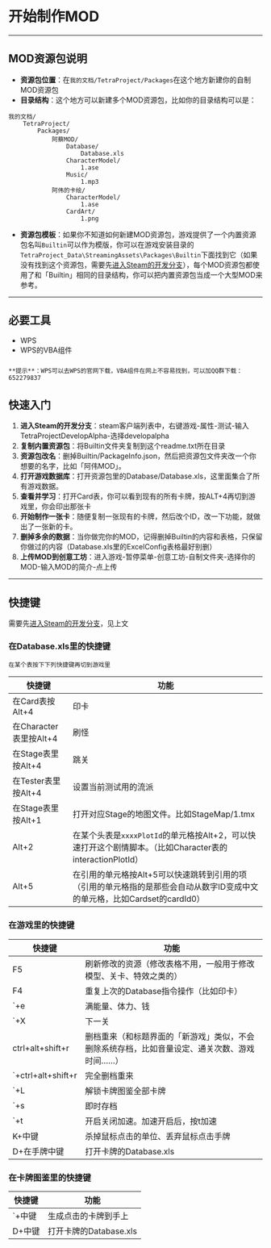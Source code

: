 # 开始制作MOD

---------

## MOD资源包说明
- **资源包位置**：在`我的文档/TetraProject/Packages`在这个地方新建你的自制MOD资源包
- **目录结构**：这个地方可以新建多个MOD资源包，比如你的目录结构可以是：
```
我的文档/
	TetraProject/
		Packages/
			阿蔡MOD/
				Database/
					Database.xls
				CharacterModel/
					1.ase
				Music/
					1.mp3		
			阿伟的卡绘/
				CharacterModel/
					1.ase
				CardArt/
					1.png
```
- **资源包模板**：如果你不知道如何新建MOD资源包，游戏提供了一个内置资源包名叫`Builtin`可以作为模版，你可以在游戏安装目录的`TetraProject_Data\StreamingAssets\Packages\Builtin`下面找到它（如果没有找到这个资源包，需要先[进入Steam的开发分支](#EnterDevBranch)），每个MOD资源包都使用了和「Builtin」相同的目录结构，你可以把内置资源包当成一个大型MOD来参考。


---------

## 必要工具
- WPS
- WPS的VBA组件

###
	**提示**：WPS可以去WPS的官网下载，VBA组件在网上不容易找到，可以加QQ群下载：652279837


## 快速入门
1. <a name="EnterDevBranch"></a>**进入Steam的开发分支**：steam客户端列表中，右键游戏-属性-测试-输入TetraProjectDevelopAlpha-选择developalpha
1. **复制内置资源包**：将Builtin文件夹复制到这个readme.txt所在目录
1. **资源包改名**：删掉Builtin/PackageInfo.json，然后把资源包文件夹改一个你想要的名字，比如「阿伟MOD」。
1. **打开游戏数据库**：打开资源包里的Database/Database.xls，这里面集合了所有游戏数据。
1. **查看并学习**：打开Card表，你可以看到现有的所有卡牌，按ALT+4再切到游戏里，你会印出那张卡
1. **开始制作一张卡**：随便复制一张现有的卡牌，然后改个ID，改一下功能，就做出了一张新的卡。
1. **删掉多余的数据**：当你做完你的MOD，记得删掉Builtin的内容和表格，只保留你做过的内容（Database.xls里的ExcelConfig表格最好别删）
1. **上传MOD到创意工坊**：进入游戏-暂停菜单-创意工坊-自制文件夹-选择你的MOD-输入MOD的简介-点上传

---------

## 快捷键

需要先[进入Steam的开发分支](#EnterDevBranch)，见上文

### 在Database.xls里的快捷键
	在某个表按下下列快捷键再切到游戏里

快捷键|功能
---|---
在Card表按Alt+4|印卡
在Character表里按Alt+4|刷怪
在Stage表里按Alt+4|跳关
在Tester表里按Alt+4|设置当前测试用的流派
在Stage表里按Alt+1|打开对应Stage的地图文件。比如StageMap/1.tmx
Alt+2|在某个头表是`xxxxPlotId`的单元格按Alt+2，可以快速打开这个剧情脚本。（比如Character表的interactionPlotId）
Alt+5|在引用的单元格按Alt+5可以快速跳转到引用的项（引用的单元格指的是那些会自动从数字ID变成中文的单元格，比如Cardset的cardId0）
		



### 在游戏里的快捷键

快捷键|功能
---|---
F5|刷新修改的资源（修改表格不用，一般用于修改模型、关卡、特效之类的）
F4|重复上次的Database指令操作（比如印卡）
`+e|满能量、体力、钱
`+X|下一关
ctrl+alt+shift+r|删档重来（和标题界面的「新游戏」类似，不会删除系统存档，比如音量设定、通关次数、游戏时间……）
`+ctrl+alt+shift+r|完全删档重来
`+L|解锁卡牌图鉴全部卡牌
`+s|即时存档
`+t|开启关闭加速。加速开启后，按t加速
K+中键|杀掉鼠标点击的单位、丢弃鼠标点击手牌
D+在手牌中键|打开卡牌的Database.xls

### 在卡牌图鉴里的快捷键

快捷键|功能
---|---
`+中键|生成点击的卡牌到手上
D+中键|打开卡牌的Database.xls

